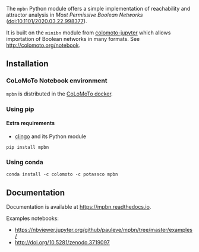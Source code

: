 
The `mpbn` Python module offers a simple implementation of reachability and attractor analysis in *Most Permissive Boolean Networks* ([doi:10.1101/2020.03.22.998377](http://dx.doi.org/10.1101/2020.03.22.998377)).

It is built on the `minibn` module from [colomoto-jupyter](https://github.com/colomoto/colomoto-jupyter) which allows importation of Boolean networks in many formats. See http://colomoto.org/notebook.

## Installation

### CoLoMoTo Notebook environment

`mpbn` is distributed in the [CoLoMoTo docker](http://colomoto.org/notebook).

### Using pip

#### Extra requirements
* [clingo](https://github.com/potassco/clingo) and its Python module

```
pip install mpbn
```

### Using conda
```
conda install -c colomoto -c potassco mpbn
```

## Documentation

Documentation is available at https://mpbn.readthedocs.io.

Examples notebooks:
* https://nbviewer.jupyter.org/github/pauleve/mpbn/tree/master/examples/
* http://doi.org/10.5281/zenodo.3719097


[1]: https://arxiv.org/abs/1808.10240
